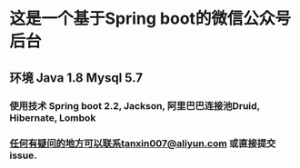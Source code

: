 # 这是一个基于Spring boot的微信公众号后台


## 环境 Java 1.8 Mysql 5.7

### 使用技术 Spring boot 2.2,  Jackson, 阿里巴巴连接池Druid, Hibernate, Lombok

### 任何有疑问的地方可以联系tanxin007@aliyun.com 或直接提交issue.
